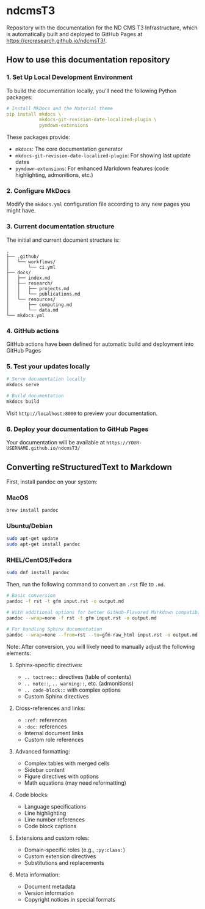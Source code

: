 # ndcmsT3
Repository with the documentation for the ND CMS T3 Infrastructure, which is automatically built and deployed to GitHub Pages at https://crcresearch.github.io/ndcmsT3/.


## How to use this documentation repository

### 1. Set Up Local Development Environment

To build the documentation locally, you'll need the following Python packages:

```bash:mkdocs.yml
# Install MkDocs and the Material theme
pip install mkdocs \
            mkdocs-git-revision-date-localized-plugin \
            pymdown-extensions
```

These packages provide:
- `mkdocs`: The core documentation generator
- `mkdocs-git-revision-date-localized-plugin`: For showing last update dates
- `pymdown-extensions`: For enhanced Markdown features (code highlighting, admonitions, etc.)


### 2. Configure MkDocs

Modify the `mkdocs.yml` configuration file according to any new pages you might have.

### 3. Current documentation structure

The initial and current document structure is:

```bash:directory-structure
.
├── .github/
│   └── workflows/
│       └── ci.yml
├── docs/
│   ├── index.md
│   ├── research/
│   │   ├── projects.md
│   │   └── publications.md
│   └── resources/
│       ├── computing.md
│       └── data.md
└── mkdocs.yml
```

### 4. GitHub actions

GitHub actions have been defined for automatic build and deployment into GitHub Pages

### 5. Test your updates locally

```bash
# Serve documentation locally
mkdocs serve

# Build documentation
mkdocs build
```

Visit `http://localhost:8000` to preview your documentation.

### 6. Deploy your documentation to GitHub Pages

Your documentation will be available at `https://YOUR-USERNAME.github.io/ndcmsT3/`


## Converting reStructuredText to Markdown

First, install pandoc on your system:

### MacOS
```bash
brew install pandoc
```

### Ubuntu/Debian
```bash
sudo apt-get update
sudo apt-get install pandoc
```

### RHEL/CentOS/Fedora
```bash
sudo dnf install pandoc
```

Then, run the following command to convert an `.rst` file to `.md`.

```bash
# Basic conversion
pandoc -f rst -t gfm input.rst -o output.md

# With additional options for better GitHub-Flavored Markdown compatibility
pandoc --wrap=none -f rst -t gfm input.rst -o output.md

# For handling Sphinx documentation
pandoc --wrap=none --from=rst --to=gfm-raw_html input.rst -o output.md
```

Note: After conversion, you will likely need to manually adjust the following elements:

1. Sphinx-specific directives:
   - `.. toctree::` directives (table of contents)
   - `.. note::`, `.. warning::`, etc. (admonitions)
   - `.. code-block::` with complex options
   - Custom Sphinx directives

2. Cross-references and links:
   - `:ref:` references
   - `:doc:` references
   - Internal document links
   - Custom role references

3. Advanced formatting:
   - Complex tables with merged cells
   - Sidebar content
   - Figure directives with options
   - Math equations (may need reformatting)

4. Code blocks:
   - Language specifications
   - Line highlighting
   - Line number references
   - Code block captions

5. Extensions and custom roles:
   - Domain-specific roles (e.g., `:py:class:`)
   - Custom extension directives
   - Substitutions and replacements

6. Meta information:
   - Document metadata
   - Version information
   - Copyright notices in special formats
